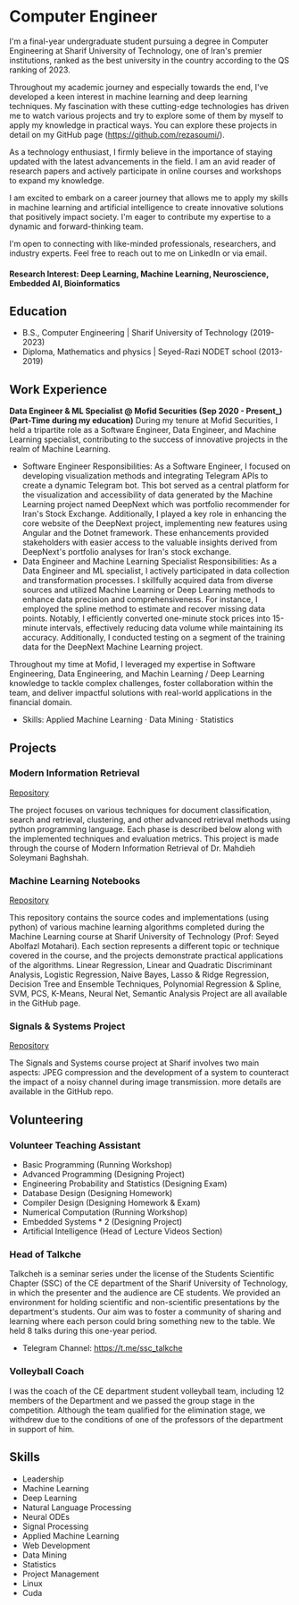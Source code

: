 # Computer Engineer

I'm a final-year undergraduate student pursuing a degree in Computer Engineering at Sharif University of Technology, one of Iran's premier institutions, ranked as the best university in the country according to the QS ranking of 2023.

Throughout my academic journey and especially towards the end, I've developed a keen interest in machine learning and deep learning techniques. My fascination with these cutting-edge technologies has driven me to watch various projects and try to explore some of them by myself to apply my knowledge in practical ways.
You can explore these projects in detail on my GitHub page (https://github.com/rezasoumi/).

As a technology enthusiast, I firmly believe in the importance of staying updated with the latest advancements in the field. I am an avid reader of research papers and actively participate in online courses and workshops to expand my knowledge.

I am excited to embark on a career journey that allows me to apply my skills in machine learning and artificial intelligence to create innovative solutions that positively impact society. I'm eager to contribute my expertise to a dynamic and forward-thinking team.

I'm open to connecting with like-minded professionals, researchers, and industry experts. Feel free to reach out to me on LinkedIn or via email.

#### Research Interest: Deep Learning, Machine Learning, Neuroscience, Embedded AI, Bioinformatics

## Education			        		
- B.S., Computer Engineering | Sharif University of Technology (2019-2023)
- Diploma, Mathematics and physics | Seyed-Razi NODET school (2013-2019)

## Work Experience
**Data Engineer & ML Specialist @ Mofid Securities (Sep 2020 - Present_) (Part-Time during my education)**
During my tenure at Mofid Securities, I held a tripartite role as a Software Engineer, Data Engineer, and Machine Learning specialist, contributing to the success of innovative projects in the realm of Machine Learning.
- Software Engineer Responsibilities: As a Software Engineer, I focused on developing visualization methods and integrating Telegram APIs to create a dynamic Telegram bot. This bot served as a central platform for the visualization and accessibility of data generated by the Machine Learning project named DeepNext which was portfolio recommender for Iran's Stock Exchange. Additionally, I played a key role in enhancing the core website of the DeepNext project, implementing new features using Angular and the Dotnet framework. These enhancements provided stakeholders with easier access to the valuable insights derived from DeepNext's portfolio analyses for Iran's stock exchange.
- Data Engineer and Machine Learning Specialist Responsibilities: As a Data Engineer and ML specialist, I actively participated in data collection and transformation processes. I skillfully acquired data from diverse sources and utilized Machine Learning or Deep Learning methods to enhance data precision and comprehensiveness. For instance, I employed the spline method to estimate and recover missing data points. Notably, I efficiently converted one-minute stock prices into 15-minute intervals, effectively reducing data volume while maintaining its accuracy. Additionally, I conducted testing on a segment of the training data for the DeepNext Machine Learning project.

Throughout my time at Mofid, I leveraged my expertise in Software Engineering, Data Engineering, and Machin Learning / Deep Learning knowledge to tackle complex challenges, foster collaboration within the team, and deliver impactful solutions with real-world applications in the financial domain.

- Skills: Applied Machine Learning · Data Mining · Statistics

## Projects
### Modern Information Retrieval
[Repository](https://github.com/rezasoumi/ModernInformationRetrieval)

The project focuses on various techniques for document classification, search and retrieval, clustering, and other advanced retrieval methods using python programming language. Each phase is described below along with the implemented techniques and evaluation metrics. This project is made through the course of Modern Information Retrieval of Dr. Mahdieh Soleymani Baghshah.


### Machine Learning Notebooks
[Repository](https://github.com/rezasoumi/MachineLearningNotebooks)

This repository contains the source codes and implementations (using python) of various machine learning algorithms completed during the Machine Learning course at Sharif University of Technology (Prof: Seyed Abolfazl Motahari). Each section represents a different topic or technique covered in the course, and the projects demonstrate practical applications of the algorithms. Linear Regression, Linear and Quadratic Discriminant Analysis, Logistic Regression, Naive Bayes, Lasso & Ridge Regression, Decision Tree and Ensemble Techniques, Polynomial Regression & Spline, SVM, PCS, K-Means, Neural Net, Semantic Analysis Project are all available in the GitHub page.


### Signals & Systems Project
[Repository](https://github.com/rezasoumi/Signals-Systems-Project)

The Signals and Systems course project at Sharif involves two main aspects: JPEG compression and the development of a system to counteract the impact of a noisy channel during image transmission. more details are available in the GitHub repo.


## Volunteering
### Volunteer Teaching Assistant
- Basic Programming (Running Workshop)
- Advanced Programming (Designing Project)
- Engineering Probability and Statistics (Designing Exam)
- Database Design (Designing Homework)
- Compiler Design (Designing Homework & Exam)
- Numerical Computation (Running Workshop)
- Embedded Systems * 2 (Designing Project)
- Artificial Intelligence (Head of Lecture Videos Section)

### Head of Talkche
Talkcheh is a seminar series under the license of the Students Scientific Chapter (SSC) of the CE department of the Sharif University of Technology, in which the presenter and the audience are CE students.
We provided an environment for holding scientific and non-scientific presentations by the department's students. Our aim was to foster a community of sharing and learning where each person could bring something new to the table. We held 8 talks during this one-year period.
- Telegram Channel: https://t.me/ssc_talkche

### Volleyball Coach
I was the coach of the CE department student volleyball team, including 12 members of the Department and we passed the group stage in the competition.
Although the team qualified for the elimination stage, we withdrew due to the conditions of one of the professors of the department in support of him.

## Skills
- Leadership
- Machine Learning
- Deep Learning
- Natural Language Processing
- Neural ODEs
- Signal Processing
- Applied Machine Learning
- Web Development
- Data Mining
- Statistics
- Project Management
- Linux
- Cuda


